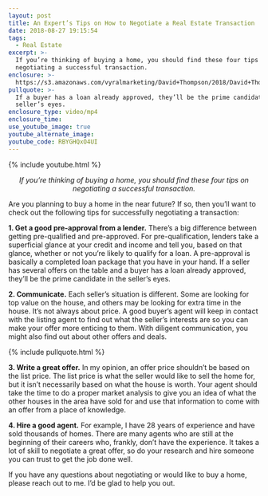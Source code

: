 ```yaml
---
layout: post
title: An Expert’s Tips on How to Negotiate a Real Estate Transaction
date: 2018-08-27 19:15:54
tags:
  - Real Estate
excerpt: >-
  If you’re thinking of buying a home, you should find these four tips on
  negotiating a successful transaction.
enclosure: >-
  https://s3.amazonaws.com/vyralmarketing/David+Thompson/2018/David+Thompson+and+Associates+%257C+Every+Corner+Realty-+Negotiating+Tips.mp4
pullquote: >-
  If a buyer has a loan already approved, they’ll be the prime candidate in the
  seller’s eyes.
enclosure_type: video/mp4
enclosure_time:
use_youtube_image: true
youtube_alternate_image:
youtube_code: RBYGHQxO4UI
---
```


{% include youtube.html %}

<p style="text-align: center;"><em>If you’re thinking of buying a home, you should find these four tips on negotiating a successful transaction.</em></p>

Are you planning to buy a home in the near future? If so, then you’ll want to check out the following tips for successfully negotiating a transaction:

**1. Get a good pre-approval from a lender.** There’s a big difference between getting pre-qualified and pre-approved. For pre-qualification, lenders take a superficial glance at your credit and income and tell you, based on that glance, whether or not you’re likely to qualify for a loan. A pre-approval is basically a completed loan package that you have in your hand. If a seller has several offers on the table and a buyer has a loan already approved, they’ll be the prime candidate in the seller’s eyes.

**2. Communicate.** Each seller’s situation is different. Some are looking for top value on the house, and others may be looking for extra time in the house. It’s not always about price. A good buyer’s agent will keep in contact with the listing agent to find out what the seller’s interests are so you can make your offer more enticing to them. With diligent communication, you might also find out about other offers and deals.

{% include pullquote.html %}

**3. Write a great offer.** In my opinion, an offer price shouldn’t be based on the list price. The list price is what the seller would like to sell the home for, but it isn’t necessarily based on what the house is worth. Your agent should take the time to do a proper market analysis to give you an idea of what the other houses in the area have sold for and use that information to come with an offer from a place of knowledge.

**4. Hire a good agent.** For example, I have 28 years of experience and have sold thousands of homes. There are many agents who are still at the beginning of their careers who, frankly, don’t have the experience. It takes a lot of skill to negotiate a great offer, so do your research and hire someone you can trust to get the job done well.

If you have any questions about negotiating or would like to buy a home, please reach out to me. I’d be glad to help you out.